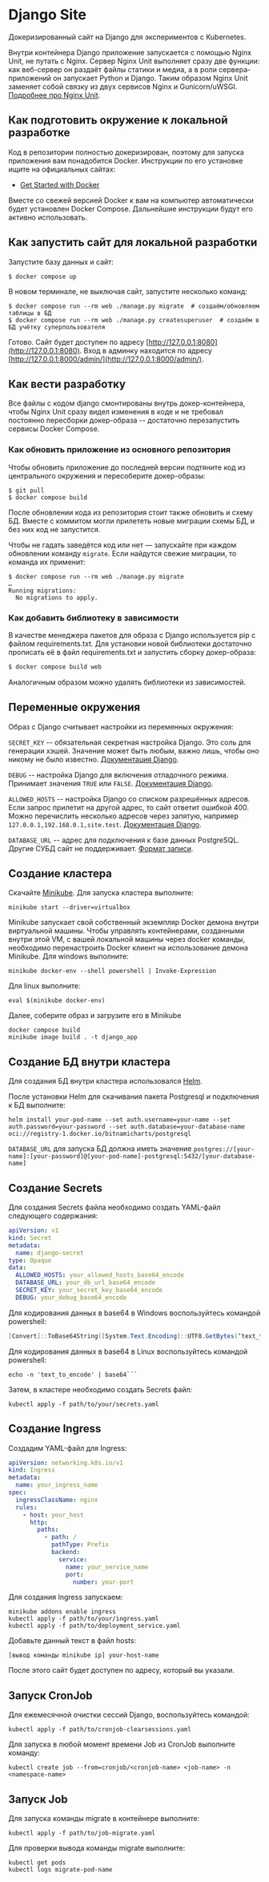 # Django Site

Докеризированный сайт на Django для экспериментов с Kubernetes.

Внутри контейнера Django приложение запускается с помощью Nginx Unit, не путать с Nginx. Сервер Nginx Unit выполняет сразу две функции: как веб-сервер он раздаёт файлы статики и медиа, а в роли сервера-приложений он запускает Python и Django. Таким образом Nginx Unit заменяет собой связку из двух сервисов Nginx и Gunicorn/uWSGI. [Подробнее про Nginx Unit](https://unit.nginx.org/).

## Как подготовить окружение к локальной разработке

Код в репозитории полностью докеризирован, поэтому для запуска приложения вам понадобится Docker. Инструкции по его установке ищите на официальных сайтах:

- [Get Started with Docker](https://www.docker.com/get-started/)

Вместе со свежей версией Docker к вам на компьютер автоматически будет установлен Docker Compose. Дальнейшие инструкции будут его активно использовать.

## Как запустить сайт для локальной разработки

Запустите базу данных и сайт:

```shell
$ docker compose up
```

В новом терминале, не выключая сайт, запустите несколько команд:

```shell
$ docker compose run --rm web ./manage.py migrate  # создаём/обновляем таблицы в БД
$ docker compose run --rm web ./manage.py createsuperuser  # создаём в БД учётку суперпользователя
```

Готово. Сайт будет доступен по адресу [http://127.0.0.1:8080](http://127.0.0.1:8080). Вход в админку находится по адресу [http://127.0.0.1:8000/admin/](http://127.0.0.1:8000/admin/).

## Как вести разработку

Все файлы с кодом django смонтированы внутрь докер-контейнера, чтобы Nginx Unit сразу видел изменения в коде и не требовал постоянно пересборки докер-образа -- достаточно перезапустить сервисы Docker Compose.

### Как обновить приложение из основного репозитория

Чтобы обновить приложение до последней версии подтяните код из центрального окружения и пересоберите докер-образы:

``` shell
$ git pull
$ docker compose build
```

После обновлении кода из репозитория стоит также обновить и схему БД. Вместе с коммитом могли прилететь новые миграции схемы БД, и без них код не запустится.

Чтобы не гадать заведётся код или нет — запускайте при каждом обновлении команду `migrate`. Если найдутся свежие миграции, то команда их применит:

```shell
$ docker compose run --rm web ./manage.py migrate
…
Running migrations:
  No migrations to apply.
```

### Как добавить библиотеку в зависимости

В качестве менеджера пакетов для образа с Django используется pip с файлом requirements.txt. Для установки новой библиотеки достаточно прописать её в файл requirements.txt и запустить сборку докер-образа:

```sh
$ docker compose build web
```

Аналогичным образом можно удалять библиотеки из зависимостей.

<a name="env-variables"></a>
## Переменные окружения

Образ с Django считывает настройки из переменных окружения:

`SECRET_KEY` -- обязательная секретная настройка Django. Это соль для генерации хэшей. Значение может быть любым, важно лишь, чтобы оно никому не было известно. [Документация Django](https://docs.djangoproject.com/en/3.2/ref/settings/#secret-key).

`DEBUG` -- настройка Django для включения отладочного режима. Принимает значения `TRUE` или `FALSE`. [Документация Django](https://docs.djangoproject.com/en/3.2/ref/settings/#std:setting-DEBUG).

`ALLOWED_HOSTS` -- настройка Django со списком разрешённых адресов. Если запрос прилетит на другой адрес, то сайт ответит ошибкой 400. Можно перечислить несколько адресов через запятую, например `127.0.0.1,192.168.0.1,site.test`. [Документация Django](https://docs.djangoproject.com/en/3.2/ref/settings/#allowed-hosts).

`DATABASE_URL` -- адрес для подключения к базе данных PostgreSQL. Другие СУБД сайт не поддерживает. [Формат записи](https://github.com/jacobian/dj-database-url#url-schema).

## Создание кластера
Скачайте [Minikube](https://minikube.sigs.k8s.io/docs/start/?arch=%2Fwindows%2Fx86-64%2Fstable%2F.exe+download).
Для запуска кластера выполните:
```shell
minikube start --driver=virtualbox
```
Minikube запускает свой собственный экземпляр Docker демона внутри виртуальной машины. Чтобы управлять контейнерами, созданными внутри этой VM, с вашей локальной машины через docker команды, необходимо перенастроить Docker клиент на использование демона Minikube. 
Для windows выполните:
```shell
minikube docker-env --shell powershell | Invoke-Expression
```
Для linux выполните:
```shell
eval $(minikube docker-env)
```
Далее, соберите образ и загрузите его в Minikube
```shell
docker compose build
minikube image build . -t django_app
```
## Создание БД внутри кластера
Для создания БД внутри кластера использовался [Helm](https://helm.sh/).

После установки Helm для скачивания пакета Postgresql и подключения к БД выполните:
```shell
helm install your-pod-name --set auth.username=your-name --set auth.password=your-password --set auth.database=your-database-name oci://registry-1.docker.io/bitnamicharts/postgresql 
```
`DATABASE_URL` для запуска БД должна иметь значение `postgres://[your-name]:[your-password]@[your-pod-name]-postgresql:5432/[your-database-name]` 

## Создание Secrets

Для создания Secrets файла необходимо создать YAML-файл следующего содержания:
```yaml
apiVersion: v1
kind: Secret
metadata:
  name: django-secret
type: Opaque
data:
  ALLOWED_HOSTS: your_allowed_hosts_base64_encode
  DATABASE_URL: your_db_url_base64_encode
  SECRET_KEY: your_secret_key_base64_encode
  DEBUG: your_debug_base64_encode
```
Для кодирования данных в base64 в Windows воспользуйтесь командой powershell:
```powershell
[Convert]::ToBase64String([System.Text.Encoding]::UTF8.GetBytes(‘text_to_encode’))
```
Для кодирования данных в base64 в Linux воспользуйтесь командой powershell:
```shell
echo -n 'text_to_encode' | base64```
```
Затем, в кластере необходимо создать Secrets файл:
```shell
kubectl apply -f path/to/your/secrets.yaml
```
## Создание Ingress
Создадим YAML-файл для Ingress:
```yaml
apiVersion: networking.k8s.io/v1
kind: Ingress
metadata:
  name: your_ingress_name
spec:
  ingressClassName: nginx
  rules:
    - host: your_host
      http:
        paths:
          - path: /
            pathType: Prefix
            backend:
              service:
                name: your_service_name
                port:
                  number: your-port
```
Для создания Ingress запускаем:

```shell
minikube addons enable ingress
kubectl apply -f path/to/your/ingress.yaml
kubectl apply -f path/to/deployment_service.yaml
```

Добавьте данный текст в файл hosts:

```
[вывод команды minikube ip] your-host-name
```

После этого сайт будет доступен по адресу, который вы указали.

## Запуск CronJob
Для ежемесячной очистки сессий Django, воспользуйтесь командой:
```shell
kubectl apply -f path/to/cronjob-clearsessions.yaml
```
Для запуска в любой момент времени Job из CronJob выполните команду:
```shell
kubectl create job --from=cronjob/<cronjob-name> <job-name> -n <namespace-name>
```

## Запуск Job
Для запуска команды migrate в контейнере выполните:
```shell
kubectl apply -f path/to/job-migrate.yaml
```
Для проверки вывода команды migrate выполните:
```shell
kubectl get pods
kubectl logs migrate-pod-name
```
